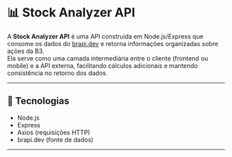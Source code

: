 # 📊 Stock Analyzer API

A **Stock Analyzer API** é uma API construída em Node.js/Express que consome os dados do [brapi.dev](https://brapi.dev) e retorna informações organizadas sobre ações da B3.  
Ela serve como uma camada intermediária entre o cliente (frontend ou mobile) e a API externa, facilitando cálculos adicionais e mantendo consistência no retorno dos dados.

---

## 🚀 Tecnologias

- Node.js
- Express
- Axios (requisições HTTP)
- brapi.dev (fonte de dados)

---
